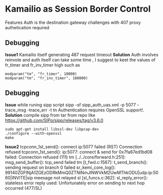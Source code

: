 # Kamailio as Session Border Control 
 
 Features 
 Auth is the destination gateway challenges with 407 proxy authetication required 

## Debugging 

**Issue1** Kamailio itself generating 487 request timeout 
**Solution** Auth involves reinvote and auth itself can take some time , I suggest to keet the values of fr_timer and fr_inv_timer high such as 
```
modparam("tm", "fr_timer", 10000)
modparam("tm", "fr_inv_timer", 180000)
```

## Debugging 

**Issue**  while runing sipp script sipp -sf sipp_auth_uas.xml -p 5077 -trace_msg -trace_err -t tn
Authentication requires OpenSSL support!.
**Solution** compile sipp from tar from repo like https://github.com/SIPp/sipp/releases/tag/v3.6.0
```
sudo apt-get install libssl-dev libpcap-dev
./configure --with-openssl
make
```

**Issue2** tcpconn_1st_send(): connect ip:5077 failed (RST) Connection refused
tcpconn_1st_send(): ip:5077: connect & send  for 0x7fa67ed1bd08 failed: Connection refused (111)
tm [../../core/forward.h:251]: msg_send_buffer(): tcp_send failed
tm [t_fwd.c:1567]: t_send_branch(): sending request on branch 0 failed
sr_kemi_core_log(): 99140ZGFlNjA1ZGEzODRkMmQ0ZTNlNmJlNWVkM2UwMThkODU|udp:ip:5060|INVITE|sip meesage not relayed
sl [sl_funcs.c:362]: sl_reply_error(): stateless error reply used: Unfortunately error on sending to next hop occurred (477/SL)